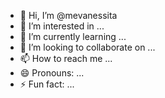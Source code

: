- 👋 Hi, I’m @mevanessita
- 👀 I’m interested in ...
- 🌱 I’m currently learning ...
- 💞️ I’m looking to collaborate on ...
- 📫 How to reach me ...
- 😄 Pronouns: ...
- ⚡ Fun fact: ...

<!---
mevanessita/mevanessita is a ✨ special ✨ repository because its `README.md` (this file) appears on your GitHub profile.
You can click the Preview link to take a look at your changes.
--->
